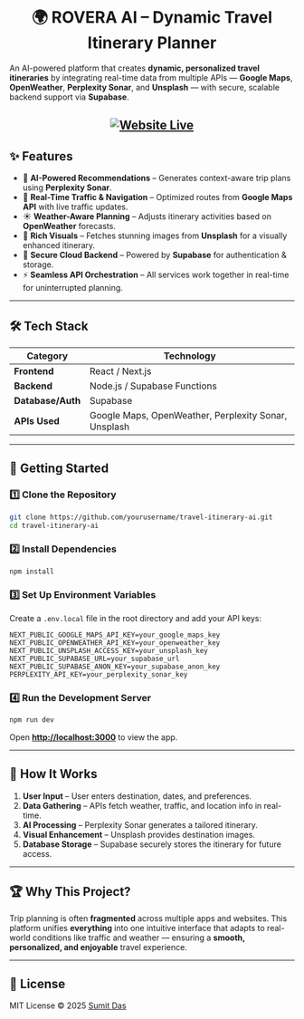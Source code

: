 
<h1 align="center">🌍 ROVERA AI – Dynamic Travel Itinerary Planner</h1>

  An AI-powered platform that creates <strong>dynamic, personalized travel itineraries</strong> by integrating real-time data from multiple APIs — <strong>Google Maps</strong>, <strong>OpenWeather</strong>, <strong>Perplexity Sonar</strong>, and <strong>Unsplash</strong> — with secure, scalable backend support via <strong>Supabase</strong>.
</p>
<h2 align="center">
  <a href="https://roveratripai.vercel.app/" target="_blank">
    <img src="https://img.shields.io/badge/🌐%20Visit%20Website%20-Live-brightgreen?style=for-the-badge&logo=vercel&logoColor=white" alt="Website Live" />
  </a>
</h2>

<p align="center">


## ✨ Features

- 🧠 **AI-Powered Recommendations** – Generates context-aware trip plans using **Perplexity Sonar**.  
- 📍 **Real-Time Traffic & Navigation** – Optimized routes from **Google Maps API** with live traffic updates.  
- ☀️ **Weather-Aware Planning** – Adjusts itinerary activities based on **OpenWeather** forecasts.  
- 📸 **Rich Visuals** – Fetches stunning images from **Unsplash** for a visually enhanced itinerary.  
- 🔐 **Secure Cloud Backend** – Powered by **Supabase** for authentication & storage.  
- ⚡ **Seamless API Orchestration** – All services work together in real-time for uninterrupted planning.  

---

## 🛠 Tech Stack

| Category        | Technology |
|-----------------|------------|
| **Frontend**    | React / Next.js |
| **Backend**     | Node.js / Supabase Functions |
| **Database/Auth** | Supabase |
| **APIs Used**   | Google Maps, OpenWeather, Perplexity Sonar, Unsplash |

---





## 🚀 Getting Started

### 1️⃣ Clone the Repository
```bash
git clone https://github.com/yourusername/travel-itinerary-ai.git
cd travel-itinerary-ai
````

### 2️⃣ Install Dependencies

```bash
npm install
```

### 3️⃣ Set Up Environment Variables

Create a `.env.local` file in the root directory and add your API keys:

```env
NEXT_PUBLIC_GOOGLE_MAPS_API_KEY=your_google_maps_key
NEXT_PUBLIC_OPENWEATHER_API_KEY=your_openweather_key
NEXT_PUBLIC_UNSPLASH_ACCESS_KEY=your_unsplash_key
NEXT_PUBLIC_SUPABASE_URL=your_supabase_url
NEXT_PUBLIC_SUPABASE_ANON_KEY=your_supabase_anon_key
PERPLEXITY_API_KEY=your_perplexity_sonar_key
```

### 4️⃣ Run the Development Server

```bash
npm run dev
```

Open **[http://localhost:3000](http://localhost:3000)** to view the app.

---

## 🧩 How It Works

1. **User Input** – User enters destination, dates, and preferences.
2. **Data Gathering** – APIs fetch weather, traffic, and location info in real-time.
3. **AI Processing** – Perplexity Sonar generates a tailored itinerary.
4. **Visual Enhancement** – Unsplash provides destination images.
5. **Database Storage** – Supabase securely stores the itinerary for future access.

---

## 🏆 Why This Project?

Trip planning is often **fragmented** across multiple apps and websites.
This platform unifies **everything** into one intuitive interface that adapts to real-world conditions like traffic and weather — ensuring a **smooth, personalized, and enjoyable** travel experience.

---

## 📜 License

MIT License © 2025 [Sumit Das](https://github.com/SumitkCodes)

